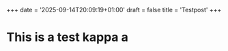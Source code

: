 +++
date = '2025-09-14T20:09:19+01:00'
draft = false
title = 'Testpost'
+++

# This is a test kappa a